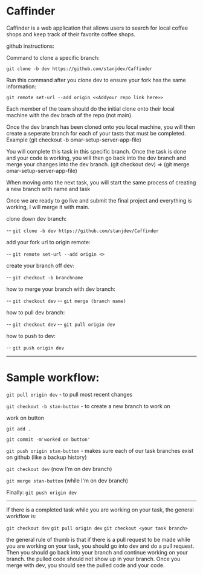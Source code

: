 # Caffinder
Caffinder is a web application that allows users to search for local coffee shops and keep track of their favorite coffee shops.

github instructions:

Command to clone a specific branch:

`git clone -b dev https://github.com/stanjdev/Caffinder`

Run this command after you clone dev to ensure your fork has
the same information:

`git remote set-url --add origin <<Addyour repo link here>>`

Each member of the team should do the initial clone onto their
local machine with the dev brach of the repo (not main).

Once the dev branch has been cloned onto you local machine, 
you will then create a seperate branch for each of your tasts
that must be completed. 
Example  (git checkout -b omar-setup-server-app-file)

You will complete this task in this specific branch. Once the
task is done and your code is working, you will then go back
into the dev branch and merge your changes into the dev branch.
(git checkout dev) => (git merge omar-setup-server-app-file)

When moving onto the next task, you will start the same process
of creating a new branch with name and task

Once we are ready to go live and submit the final project and 
everything is working, I will merge it with main.

clone down dev branch:

-- `git clone -b dev https://github.com/stanjdev/Caffinder`

add your fork url to origin remote:

-- `git remote set-url --add origin <>`

create your branch off dev:

-- `git checkout -b branchname`

how to merge your branch with dev branch:

-- `git checkout dev`
-- `git merge (branch name)`

how to pull dev branch:

-- `git checkout dev`
-- `git pull origin dev`

how to push to dev:

-- `git push origin dev`


--------

# Sample workflow: # 

`git pull origin dev` - to pull most recent changes

`git checkout -b stan-button` - to create a new branch to work on

work on button

`git add . `

`git commit -m'worked on button'`

`git push origin stan-button` - makes sure each of our task branches exist on github (like a backup history)

`git checkout dev` (now I'm on dev branch)

`git merge stan-button` (while I'm on dev branch)

Finally: `git push origin dev`

--------

If there is a completed task while you are working on your task,
the general workflow is:

`git checkout dev`
`git pull origin dev`
`git checkout <your task branch>`

the general rule of thumb is that if there is a pull request to
be made while you are working on your task, you should go into
dev and do a pull request. Then you should go back into your branch
and continue working on your branch. the pulled code should not
show up in your branch. Once you merge with dev, you should see the
pulled code and your code. 
